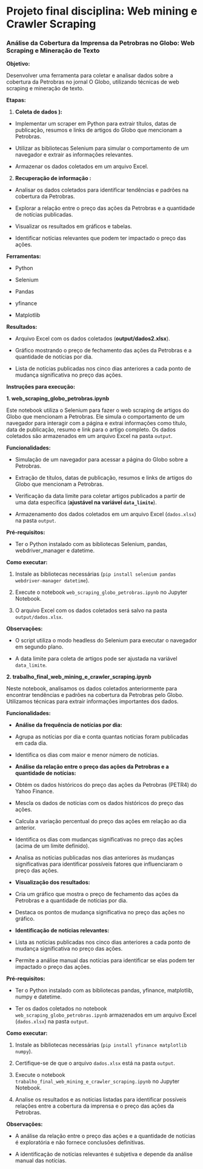 

# Projeto final disciplina: Web mining e Crawler Scraping

  

### Análise da Cobertura da Imprensa da Petrobras no Globo: Web Scraping e Mineração de Texto

  

**Objetivo:**

  

Desenvolver uma ferramenta para coletar e analisar dados sobre a cobertura da Petrobras no jornal O Globo, utilizando técnicas de web scraping e mineração de texto.

  

**Etapas:**

  

1.  **Coleta de dados ):**

* Implementar um scraper em Python para extrair títulos, datas de publicação, resumos e links de artigos do Globo que mencionam a Petrobras.

* Utilizar as bibliotecas Selenium para simular o comportamento de um navegador e extrair as informações relevantes.

* Armazenar os dados coletados em um arquivo Excel.

  

2.  **Recuperação de informação :**

* Analisar os dados coletados para identificar tendências e padrões na cobertura da Petrobras.

* Explorar a relação entre o preço das ações da Petrobras e a quantidade de notícias publicadas.

* Visualizar os resultados em gráficos e tabelas.

* Identificar notícias relevantes que podem ter impactado o preço das ações.

  

**Ferramentas:**

  

* Python

* Selenium

* Pandas

* yfinance

* Matplotlib

  

**Resultados:**

  

* Arquivo Excel com os dados coletados (**output/dados2.xlsx**).

* Gráfico mostrando o preço de fechamento das ações da Petrobras e a quantidade de notícias por dia.

* Lista de notícias publicadas nos cinco dias anteriores a cada ponto de mudança significativa no preço das ações.

  

**Instruções para execução:**

  

**1. web_scraping_globo_petrobras.ipynb**

  

Este notebook utiliza o Selenium para fazer o web scraping de artigos do Globo que mencionam a Petrobras. Ele simula o comportamento de um navegador para interagir com a página e extrai informações como título, data de publicação, resumo e link para o artigo completo. Os dados coletados são armazenados em um arquivo Excel na pasta `output`.

  

**Funcionalidades:**

  

* Simulação de um navegador para acessar a página do Globo sobre a Petrobras.

* Extração de títulos, datas de publicação, resumos e links de artigos do Globo que mencionam a Petrobras.

* Verificação da data limite para coletar artigos publicados a partir de uma data específica (**ajustável na variável `data_limite`**).

* Armazenamento dos dados coletados em um arquivo Excel (`dados.xlsx`) na pasta `output`.

  

**Pré-requisitos:**

  

* Ter o Python instalado com as bibliotecas Selenium, pandas, webdriver_manager e datetime.

  

**Como executar:**

  

1. Instale as bibliotecas necessárias (`pip install selenium pandas webdriver-manager datetime`).

2. Execute o notebook `web_scraping_globo_petrobras.ipynb` no Jupyter Notebook.

3. O arquivo Excel com os dados coletados será salvo na pasta `output/dados.xlsx`.

  

**Observações:**

  

* O script utiliza o modo headless do Selenium para executar o navegador em segundo plano.

* A data limite para coleta de artigos pode ser ajustada na variável `data_limite`.

  

**2. trabalho_final_web_mining_e_crawler_scraping.ipynb**

  

Neste notebook, analisamos os dados coletados anteriormente para encontrar tendências e padrões na cobertura da Petrobras pelo Globo. Utilizamos técnicas para extrair informações importantes dos dados.

  

**Funcionalidades:**

  

*  **Análise da frequência de notícias por dia:**

* Agrupa as notícias por dia e conta quantas notícias foram publicadas em cada dia.

* Identifica os dias com maior e menor número de notícias.

*  **Análise da relação entre o preço das ações da Petrobras e a quantidade de notícias:**

* Obtém os dados históricos do preço das ações da Petrobras (PETR4) do Yahoo Finance.

* Mescla os dados de notícias com os dados históricos do preço das ações.

* Calcula a variação percentual do preço das ações em relação ao dia anterior.

* Identifica os dias com mudanças significativas no preço das ações (acima de um limite definido).

* Analisa as notícias publicadas nos dias anteriores às mudanças significativas para identificar possíveis fatores que influenciaram o preço das ações.

*  **Visualização dos resultados:**

* Cria um gráfico que mostra o preço de fechamento das ações da Petrobras e a quantidade de notícias por dia.

* Destaca os pontos de mudança significativa no preço das ações no gráfico.

*  **Identificação de notícias relevantes:**

* Lista as notícias publicadas nos cinco dias anteriores a cada ponto de mudança significativa no preço das ações.

* Permite a análise manual das notícias para identificar se elas podem ter impactado o preço das ações.

  

**Pré-requisitos:**

  

* Ter o Python instalado com as bibliotecas pandas, yfinance, matplotlib, numpy e datetime.

* Ter os dados coletados no notebook `web_scraping_globo_petrobras.ipynb` armazenados em um arquivo Excel (`dados.xlsx`) na pasta `output`.

  

**Como executar:**

  

1. Instale as bibliotecas necessárias (`pip install yfinance matplotlib numpy`).

2. Certifique-se de que o arquivo `dados.xlsx` está na pasta `output`.

3. Execute o notebook `trabalho_final_web_mining_e_crawler_scraping.ipynb` no Jupyter Notebook.

4. Analise os resultados e as notícias listadas para identificar possíveis relações entre a cobertura da imprensa e o preço das ações da Petrobras.

  

**Observações:**

  

* A análise da relação entre o preço das ações e a quantidade de notícias é exploratória e não fornece conclusões definitivas.

* A identificação de notícias relevantes é subjetiva e depende da análise manual das notícias.